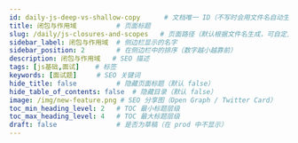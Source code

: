 ```yaml
---
id: daily-js-deep-vs-shallow-copy      # 文档唯一 ID（不写时会用文件名自动生成）
title: 闭包与作用域          # 页面标题
slug: /daily/js-closures-and-scopes   # 页面路径（默认根据文件名生成，可自定义）
sidebar_label: 闭包与作用域  # 侧边栏显示的名字
sidebar_position: 2        # 在侧边栏中的排序（数字越小越靠前）
description: 闭包与作用域   # SEO 描述
tags: [js基础,面试]    # 标签
keywords: [面试题]     # SEO 关键词
hide_title: false          # 隐藏页面标题（默认 false）
hide_table_of_contents: false  # 隐藏目录（默认 false）
image: /img/new-feature.png # SEO 分享图（Open Graph / Twitter Card）
toc_min_heading_level: 2   # TOC 最小标题层级
toc_max_heading_level: 4   # TOC 最大标题层级
draft: false               # 是否为草稿（在 prod 中不显示）
---
```


